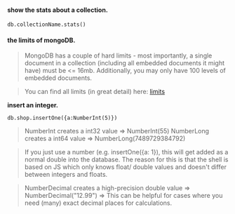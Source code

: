 #### show the stats about a collection.

`db.collectionName.stats()`

#### the limits of mongoDB.

> MongoDB has a couple of hard limits - most importantly, a single document in a collection (including all embedded documents it might have) must be <= 16mb. Additionally, you may only have 100 levels of embedded documents.

>You can find all limits (in great detail) here: [limits](https://docs.mongodb.com/manual/reference/limits/)

**insert an integer.**

`db.shop.insertOne({a:NumberInt(5)})`

> NumberInt creates a int32 value => NumberInt(55)
>NumberLong creates a int64 value => NumberLong(7489729384792)

>If you just use a number (e.g. insertOne({a: 1}), this will get added as a normal double into the database. The reason for this is that the shell is based on JS which only knows float/ double values and doesn't differ between integers and floats.

>NumberDecimal creates a high-precision double value => NumberDecimal("12.99") => This can be helpful for cases where you need (many) exact decimal places for calculations.